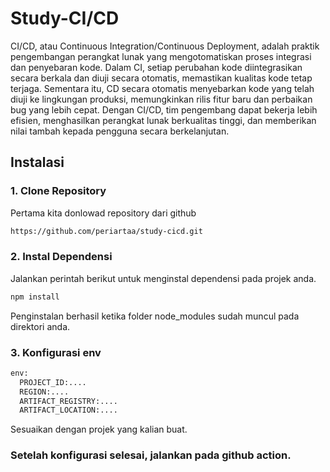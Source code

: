 ﻿# Study-CI/CD
CI/CD, atau Continuous Integration/Continuous Deployment, adalah praktik pengembangan perangkat lunak yang mengotomatiskan proses integrasi dan penyebaran kode. Dalam CI, setiap perubahan kode diintegrasikan secara berkala dan diuji secara otomatis, memastikan kualitas kode tetap terjaga. Sementara itu, CD secara otomatis menyebarkan kode yang telah diuji ke lingkungan produksi, memungkinkan rilis fitur baru dan perbaikan bug yang lebih cepat. Dengan CI/CD, tim pengembang dapat bekerja lebih efisien, menghasilkan perangkat lunak berkualitas tinggi, dan memberikan nilai tambah kepada pengguna secara berkelanjutan.


## Instalasi

### 1. Clone Repository
Pertama kita donlowad repository dari github
```bash
https://github.com/periartaa/study-cicd.git
```

### 2. Instal Dependensi
Jalankan perintah berikut untuk menginstal dependensi pada projek anda.
```bash
npm install
```
Penginstalan berhasil ketika folder node_modules sudah muncul pada direktori anda.

### 3. Konfigurasi env

```bash
env:
  PROJECT_ID:....
  REGION:....
  ARTIFACT_REGISTRY:....
  ARTIFACT_LOCATION:....
```
Sesuaikan dengan projek yang kalian buat.

### Setelah konfigurasi selesai, jalankan pada github action.
